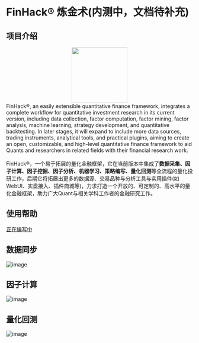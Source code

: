 # FinHack® 炼金术(内测中，文档待补充)
## 项目介绍
<div align=center><img width="150" height="150" src="https://github.com/FinHackCN/finhack/assets/6196607/6a98eddc-2fee-4306-93a5-23567a90a868"/></div>

<div>FinHack®, an easily extensible quantitative finance framework, integrates a complete workflow for quantitative investment research in its current version, including data collection, factor computation, factor mining, factor analysis, machine learning, strategy development, and quantitative backtesting. In later stages, it will expand to include more data sources, trading instruments, analytical tools, and practical plugins, aiming to create an open, customizable, and high-level quantitative finance framework to aid Quants and researchers in related fields with their financial research work.</div>
<br/>
FinHack®，一个易于拓展的量化金融框架，它在当前版本中集成了<B>数据采集、因子计算、因子挖掘、因子分析、机器学习、策略编写、量化回测</B>等全流程的量化投研工作，后期它将拓展出更多的数据源、交易品种与分析工具与实用插件(如WebUI、实盘接入、插件商城等)，力求打造一个开放的、可定制的、高水平的量化金融框架，助力广大Quant与相关学科工作者的金融研究工作。

## 使用帮助
 [正在编写中](https://github.com/FinHackCN/finhack/wiki)
 
## 数据同步
![image](https://github.com/FinHackCN/finhack/assets/6196607/63870118-f7b0-473b-b8df-8bdbd748c018)

## 因子计算
![image](https://github.com/FinHackCN/finhack/assets/6196607/78786b5f-9520-4826-9fe1-9b1657c4d1cc)


## 量化回测
![image](https://github.com/FinHackCN/finhack/assets/6196607/45210870-8167-425b-ba98-17d80d79ee7b)
